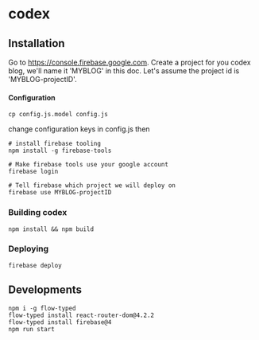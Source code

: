 # codex

## Installation
Go to https://console.firebase.google.com.
Create a project for you codex blog, we'll name it 'MYBLOG' in this doc.
Let's assume the project id is 'MYBLOG-projectID'.

#### Configuration

```
cp config.js.model config.js
```

change configuration keys in config.js then 

```
# install firebase tooling
npm install -g firebase-tools

# Make firebase tools use your google account
firebase login

# Tell firebase which project we will deploy on
firebase use MYBLOG-projectID
```

### Building codex

```
npm install && npm build
```

### Deploying

```
firebase deploy
```

## Developments

```
npm i -g flow-typed
flow-typed install react-router-dom@4.2.2
flow-typed install firebase@4
npm run start
```
